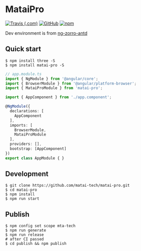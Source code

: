 # MataiPro

[![Travis (.com)](https://img.shields.io/travis/com/matai-tech/matai-pro.svg?style=popout-square)](https://travis-ci.org/matai-tech/matai-pro)
[![GitHub](https://img.shields.io/github/license/matai-tech/matai-pro.svg?style=popout-square)](https://github.com/matai-tech/matai-pro/blob/master/LICENSE)
[![npm](https://img.shields.io/npm/v/matai-pro.svg?style=popout-square)](https://www.npmjs.com/package/matai-pro)

Dev environment is from [ng-zorro-antd](https://github.com/NG-ZORRO/ng-zorro-antd)

## Quick start

```shell
$ npm install three -S
$ npm install matai-pro -S
```

```ts
// app.module.ts
import { NgModule } from '@angular/core';
import { BrowserModule } from '@angular/platform-browser';
import { MataiProModule } from 'matai-pro';

import { AppComponent } from './app.component';

@NgModule({
  declarations: [
    AppComponent
  ],
  imports: [
    BrowserModule,
    MataiProModule
  ],
  providers: [],
  bootstrap: [AppComponent]
})
export class AppModule { }
```

## Development
```shell
$ git clone https://github.com/matai-tech/matai-pro.git
$ cd matai-pro
$ npm install
$ npm run start
```

## Publish
```shell
$ npm config set scope mta-tech
$ npm run generate
$ npm run release
# after CI passed
$ cd publish && npm publish
```


